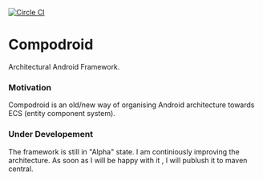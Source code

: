 [![Circle CI](https://circleci.com/gh/ivelius/Compodroid/tree/master.svg?style=svg)](https://circleci.com/gh/ivelius/Compodroid/tree/master)
# Compodroid
Architectural Android Framework.

### Motivation


Compodroid is an old/new way of organising Android architecture towards ECS (entity component system).


### Under Developement
The framework is still in "Alpha" state. I am continiously improving the architecture. As soon as I will be happy with it , I will publush it to maven central.
